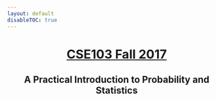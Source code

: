 ```yaml
---
layout: default
disableTOC: true
---
```


<div id="header_wrap" class="container">
  <header class="inner">
    <h1 id="project_title"><a href="/">CSE103 Fall 2017</a></h1>
    <h2 id="project_tagline">A Practical Introduction to Probability and Statistics</h2>
  </header>
</div>

